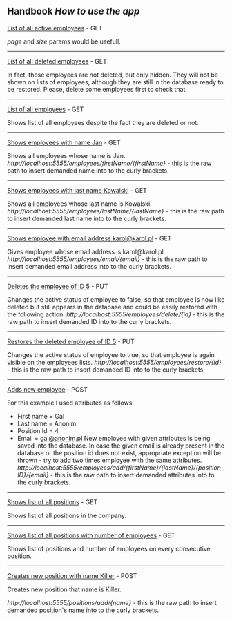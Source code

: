 ## Handbook *How to use the app*

[List of all active employees](http://localhost:5555/employees) - GET

*page* and *size* params would be usefull.


---
[List of all deleted employees](http://localhost:5555/employees/deleted) - GET

In fact, those employees are not deleted, but only hidden. They will not be shown on lists of employees, although they are still in the database ready to be restored.
Please, delete some employees first to check that.


---
[List of all employees](http://localhost:5555/employees/withDeleted) - GET

Shows list of all employees despite the fact they are deleted or not.


---
[Shows employees with name Jan](http://localhost:5555/employees/firstName/Jan) - GET

Shows all employees whose name is Jan. 
*http://localhost:5555/employees/firstName/{firstName}* - this is the raw path to insert demanded name into to the curly brackets.


---
[Shows employees with last name Kowalski](http://localhost:5555/employees/lastName/Kowalski) - GET

Shows all employees whose last name is Kowalski.
*http://localhost:5555/employees/lastName/{lastName}* - this is the raw path to insert demanded last name into to the curly brackets.


---
[Shows employee with email address karol@karol.pl](http://localhost:5555/employees/email/karol@karol.pl) - GET

Gives employee whose email address is karol@<span></span>karol.pl
*http://localhost:5555/employees/email/{email}* - this is the raw path to insert demanded email address into to the curly brackets.


---
[Deletes the employee of ID 5](http://localhost:5555/employees/delete/5) - PUT

Changes the active status of employee to false, so that employee is now like deleted but still appears in the database and could be easily restored with the following action.
*http://localhost:5555/employees/delete/{id}* - this is the raw path to insert demanded ID into to the curly brackets.


---
[Restores the deleted employee of ID 5](http://localhost:5555/employees/restore/5) - PUT

Changes the active status of employee to true, so that employee is again visible on the employees lists.
*http://localhost:5555/employees/restore/{id}* - this is the raw path to insert demanded ID into to the curly brackets.


---
[Adds new employee](http://localhost:5555/employees/add/Gal/Anonim/4/gal@anonim.pl) - POST

For this example I used attributes as follows:
* First name = Gal
* Last name = Anonim
* Position Id = 4
* Email = gal@anonim.pl
New employee with given attributes is being saved into the database. In case the given email is already present in the database or the position id does not exist, appropriate exception will be thrown - try to add two times employee with the same attributes.
*http://localhost:5555/employees/add/{firstName}/{lastName}/{position_ID}/{email}* - this is the raw path to insert demanded attributes into to the curly brackets.


---
[Shows list of all positions](http://localhost:5555/positions) - GET

Shows list of all positions in the company.


---
[Shows list of all positions with number of employees](http://localhost:5555/positions/count) - GET

Shows list of positions and number of employees on every consecutive position.


---
[Creates new position with name Killer](http://localhost:5555/positions/add/Killer) - POST

Creates new position that name is Killer.

*http://localhost:5555/positions/add/{name}* - this is the raw path to insert demanded position's name into to the curly brackets.

